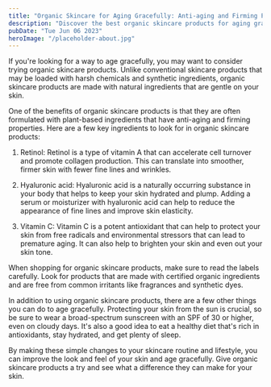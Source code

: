 ```yaml
---
title: "Organic Skincare for Aging Gracefully: Anti-aging and Firming Products"
description: "Discover the best organic skincare products for aging gracefully. Learn about anti-aging and firming products that can transform your skin and give you a youthful glow."
pubDate: "Tue Jun 06 2023"
heroImage: "/placeholder-about.jpg"
---
```


If you&#39;re looking for a way to age gracefully, you may want to consider trying organic skincare products. Unlike conventional skincare products that may be loaded with harsh chemicals and synthetic ingredients, organic skincare products are made with natural ingredients that are gentle on your skin.

One of the benefits of organic skincare products is that they are often formulated with plant-based ingredients that have anti-aging and firming properties. Here are a few key ingredients to look for in organic skincare products:

1. Retinol: Retinol is a type of vitamin A that can accelerate cell turnover and promote collagen production. This can translate into smoother, firmer skin with fewer fine lines and wrinkles.

2. Hyaluronic acid: Hyaluronic acid is a naturally occurring substance in your body that helps to keep your skin hydrated and plump. Adding a serum or moisturizer with hyaluronic acid can help to reduce the appearance of fine lines and improve skin elasticity.

3. Vitamin C: Vitamin C is a potent antioxidant that can help to protect your skin from free radicals and environmental stressors that can lead to premature aging. It can also help to brighten your skin and even out your skin tone.

When shopping for organic skincare products, make sure to read the labels carefully. Look for products that are made with certified organic ingredients and are free from common irritants like fragrances and synthetic dyes.

In addition to using organic skincare products, there are a few other things you can do to age gracefully. Protecting your skin from the sun is crucial, so be sure to wear a broad-spectrum sunscreen with an SPF of 30 or higher, even on cloudy days. It&#39;s also a good idea to eat a healthy diet that&#39;s rich in antioxidants, stay hydrated, and get plenty of sleep.

By making these simple changes to your skincare routine and lifestyle, you can improve the look and feel of your skin and age gracefully. Give organic skincare products a try and see what a difference they can make for your skin.